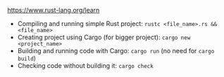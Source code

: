 https://www.rust-lang.org/learn

- Compiling and running simple Rust project: `rustc <file_name>.rs && <file_name>`
- Creating project using Cargo (for bigger project): `cargo new <project_name>`
- Building and running code with Cargo: `cargo run` (no need for `cargo build`)
- Checking code without building it: `cargo check`